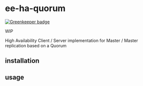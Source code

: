 # ee-ha-quorum

[![Greenkeeper badge](https://badges.greenkeeper.io/eventEmitter/ee-ha-quorum.svg)](https://greenkeeper.io/)

WIP

High Availability Client / Server implementation for Master / Master replication based on a Quorum

## installation


## usage